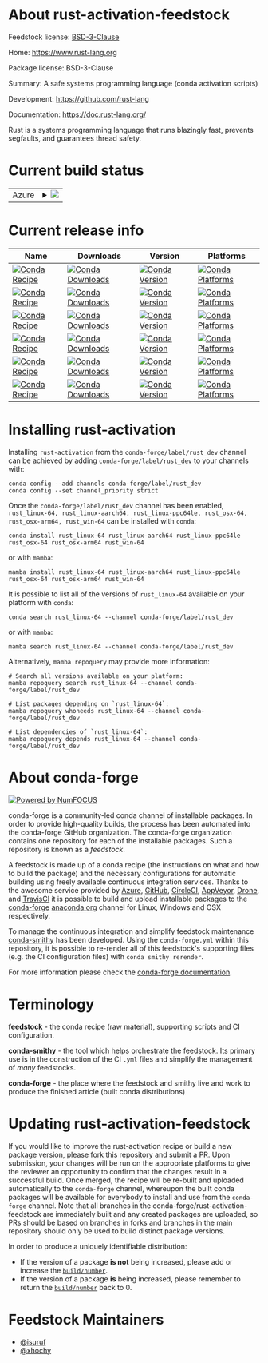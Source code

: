 About rust-activation-feedstock
===============================

Feedstock license: [BSD-3-Clause](https://github.com/conda-forge/rust-activation-feedstock/blob/main/LICENSE.txt)

Home: https://www.rust-lang.org

Package license: BSD-3-Clause

Summary: A safe systems programming language (conda activation scripts)

Development: https://github.com/rust-lang

Documentation: https://doc.rust-lang.org/

Rust is a systems programming language that runs blazingly fast,
prevents segfaults, and guarantees thread safety.


Current build status
====================


<table>
    
  <tr>
    <td>Azure</td>
    <td>
      <details>
        <summary>
          <a href="https://dev.azure.com/conda-forge/feedstock-builds/_build/latest?definitionId=10833&branchName=main">
            <img src="https://dev.azure.com/conda-forge/feedstock-builds/_apis/build/status/rust-activation-feedstock?branchName=main">
          </a>
        </summary>
        <table>
          <thead><tr><th>Variant</th><th>Status</th></tr></thead>
          <tbody><tr>
              <td>linux_64_MACOSX_DEPLOYMENT_TARGET0c_h47b429fc7f</td>
              <td>
                <a href="https://dev.azure.com/conda-forge/feedstock-builds/_build/latest?definitionId=10833&branchName=main">
                  <img src="https://dev.azure.com/conda-forge/feedstock-builds/_apis/build/status/rust-activation-feedstock?branchName=main&jobName=linux&configuration=linux%20linux_64_MACOSX_DEPLOYMENT_TARGET0c_h47b429fc7f" alt="variant">
                </a>
              </td>
            </tr><tr>
              <td>linux_64_MACOSX_DEPLOYMENT_TARGET0c_h569e1df1d2</td>
              <td>
                <a href="https://dev.azure.com/conda-forge/feedstock-builds/_build/latest?definitionId=10833&branchName=main">
                  <img src="https://dev.azure.com/conda-forge/feedstock-builds/_apis/build/status/rust-activation-feedstock?branchName=main&jobName=linux&configuration=linux%20linux_64_MACOSX_DEPLOYMENT_TARGET0c_h569e1df1d2" alt="variant">
                </a>
              </td>
            </tr><tr>
              <td>linux_64_MACOSX_DEPLOYMENT_TARGET0c_hda0809693d</td>
              <td>
                <a href="https://dev.azure.com/conda-forge/feedstock-builds/_build/latest?definitionId=10833&branchName=main">
                  <img src="https://dev.azure.com/conda-forge/feedstock-builds/_apis/build/status/rust-activation-feedstock?branchName=main&jobName=linux&configuration=linux%20linux_64_MACOSX_DEPLOYMENT_TARGET0c_hda0809693d" alt="variant">
                </a>
              </td>
            </tr><tr>
              <td>linux_64_MACOSX_DEPLOYMENT_TARGET0channel_targetsconda-forge_maincross_target_platformlinux-64rust_archx86_64-unknown-linux-gnurust_arch_envX86_64_UNKNOWN_LINUX_GNUrust_default_ccx86_64-conda-linux-gnu-ccversion1.76.0</td>
              <td>
                <a href="https://dev.azure.com/conda-forge/feedstock-builds/_build/latest?definitionId=10833&branchName=main">
                  <img src="https://dev.azure.com/conda-forge/feedstock-builds/_apis/build/status/rust-activation-feedstock?branchName=main&jobName=linux&configuration=linux%20linux_64_MACOSX_DEPLOYMENT_TARGET0channel_targetsconda-forge_maincross_target_platformlinux-64rust_archx86_64-unknown-linux-gnurust_arch_envX86_64_UNKNOWN_LINUX_GNUrust_default_ccx86_64-conda-linux-gnu-ccversion1.76.0" alt="variant">
                </a>
              </td>
            </tr><tr>
              <td>linux_64_MACOSX_DEPLOYMENT_TARGET0channel_targetsconda-forge_maincross_target_platformlinux-aarch64rust_archaarch64-unknown-linux-gnurust_arch_envAARCH64_UNKNOWN_LINUX_GNUrust_default_ccaarch64-conda-linux-gnu-ccversion1.76.0</td>
              <td>
                <a href="https://dev.azure.com/conda-forge/feedstock-builds/_build/latest?definitionId=10833&branchName=main">
                  <img src="https://dev.azure.com/conda-forge/feedstock-builds/_apis/build/status/rust-activation-feedstock?branchName=main&jobName=linux&configuration=linux%20linux_64_MACOSX_DEPLOYMENT_TARGET0channel_targetsconda-forge_maincross_target_platformlinux-aarch64rust_archaarch64-unknown-linux-gnurust_arch_envAARCH64_UNKNOWN_LINUX_GNUrust_default_ccaarch64-conda-linux-gnu-ccversion1.76.0" alt="variant">
                </a>
              </td>
            </tr><tr>
              <td>linux_64_MACOSX_DEPLOYMENT_TARGET0channel_targetsconda-forge_maincross_target_platformwin-64rust_archx86_64-pc-windows-msvcrust_arch_envX86_64_PC_WINDOWS_MSVCrust_default_ccclang-clversion1.76.0</td>
              <td>
                <a href="https://dev.azure.com/conda-forge/feedstock-builds/_build/latest?definitionId=10833&branchName=main">
                  <img src="https://dev.azure.com/conda-forge/feedstock-builds/_apis/build/status/rust-activation-feedstock?branchName=main&jobName=linux&configuration=linux%20linux_64_MACOSX_DEPLOYMENT_TARGET0channel_targetsconda-forge_maincross_target_platformwin-64rust_archx86_64-pc-windows-msvcrust_arch_envX86_64_PC_WINDOWS_MSVCrust_default_ccclang-clversion1.76.0" alt="variant">
                </a>
              </td>
            </tr><tr>
              <td>linux_64_MACOSX_DEPLOYMENT_TARGET0channel_targetsconda-forge_rust_devcross_target_platformlinux-64rust_archx86_64-unknown-linux-gnurust_arch_envX86_64_UNKNOWN_LINUX_GNUrust_default_ccx86_64-conda-linux-gnu-ccversion1.77.0</td>
              <td>
                <a href="https://dev.azure.com/conda-forge/feedstock-builds/_build/latest?definitionId=10833&branchName=main">
                  <img src="https://dev.azure.com/conda-forge/feedstock-builds/_apis/build/status/rust-activation-feedstock?branchName=main&jobName=linux&configuration=linux%20linux_64_MACOSX_DEPLOYMENT_TARGET0channel_targetsconda-forge_rust_devcross_target_platformlinux-64rust_archx86_64-unknown-linux-gnurust_arch_envX86_64_UNKNOWN_LINUX_GNUrust_default_ccx86_64-conda-linux-gnu-ccversion1.77.0" alt="variant">
                </a>
              </td>
            </tr><tr>
              <td>linux_64_MACOSX_DEPLOYMENT_TARGET0channel_targetsconda-forge_rust_devcross_target_platformwin-64rust_archx86_64-pc-windows-msvcrust_arch_envX86_64_PC_WINDOWS_MSVCrust_default_ccclang-clversion1.77.0</td>
              <td>
                <a href="https://dev.azure.com/conda-forge/feedstock-builds/_build/latest?definitionId=10833&branchName=main">
                  <img src="https://dev.azure.com/conda-forge/feedstock-builds/_apis/build/status/rust-activation-feedstock?branchName=main&jobName=linux&configuration=linux%20linux_64_MACOSX_DEPLOYMENT_TARGET0channel_targetsconda-forge_rust_devcross_target_platformwin-64rust_archx86_64-pc-windows-msvcrust_arch_envX86_64_PC_WINDOWS_MSVCrust_default_ccclang-clversion1.77.0" alt="variant">
                </a>
              </td>
            </tr><tr>
              <td>linux_64_MACOSX_DEPLOYMENT_TARGET10.12channel_targetsconda-forge_maincross_target_platformosx-64rust_archx86_64-apple-darwinrust_arch_envX86_64_APPLE_DARWINrust_default_ccx86_64-apple-darwin13.4.0-clangversion1.76.0</td>
              <td>
                <a href="https://dev.azure.com/conda-forge/feedstock-builds/_build/latest?definitionId=10833&branchName=main">
                  <img src="https://dev.azure.com/conda-forge/feedstock-builds/_apis/build/status/rust-activation-feedstock?branchName=main&jobName=linux&configuration=linux%20linux_64_MACOSX_DEPLOYMENT_TARGET10.12channel_targetsconda-forge_maincross_target_platformosx-64rust_archx86_64-apple-darwinrust_arch_envX86_64_APPLE_DARWINrust_default_ccx86_64-apple-darwin13.4.0-clangversion1.76.0" alt="variant">
                </a>
              </td>
            </tr><tr>
              <td>linux_64_MACOSX_DEPLOYMENT_TARGET10.12channel_targetsconda-forge_rust_devcross_target_platformosx-64rust_archx86_64-apple-darwinrust_arch_envX86_64_APPLE_DARWINrust_default_ccx86_64-apple-darwin13.4.0-clangversion1.77.0</td>
              <td>
                <a href="https://dev.azure.com/conda-forge/feedstock-builds/_build/latest?definitionId=10833&branchName=main">
                  <img src="https://dev.azure.com/conda-forge/feedstock-builds/_apis/build/status/rust-activation-feedstock?branchName=main&jobName=linux&configuration=linux%20linux_64_MACOSX_DEPLOYMENT_TARGET10.12channel_targetsconda-forge_rust_devcross_target_platformosx-64rust_archx86_64-apple-darwinrust_arch_envX86_64_APPLE_DARWINrust_default_ccx86_64-apple-darwin13.4.0-clangversion1.77.0" alt="variant">
                </a>
              </td>
            </tr><tr>
              <td>linux_64_MACOSX_DEPLOYMENT_TARGET11.0channel_targetsconda-forge_maincross_target_platformosx-arm64rust_archaarch64-apple-darwinrust_arch_envAARCH64_APPLE_DARWINrust_default_ccarm64-apple-darwin20.0.0-clangversion1.76.0</td>
              <td>
                <a href="https://dev.azure.com/conda-forge/feedstock-builds/_build/latest?definitionId=10833&branchName=main">
                  <img src="https://dev.azure.com/conda-forge/feedstock-builds/_apis/build/status/rust-activation-feedstock?branchName=main&jobName=linux&configuration=linux%20linux_64_MACOSX_DEPLOYMENT_TARGET11.0channel_targetsconda-forge_maincross_target_platformosx-arm64rust_archaarch64-apple-darwinrust_arch_envAARCH64_APPLE_DARWINrust_default_ccarm64-apple-darwin20.0.0-clangversion1.76.0" alt="variant">
                </a>
              </td>
            </tr><tr>
              <td>linux_64_MACOSX_DEPLOYMENT_TARGET11.0channel_targetsconda-forge_rust_devcross_target_platformosx-arm64rust_archaarch64-apple-darwinrust_arch_envAARCH64_APPLE_DARWINrust_default_ccarm64-apple-darwin20.0.0-clangversion1.77.0</td>
              <td>
                <a href="https://dev.azure.com/conda-forge/feedstock-builds/_build/latest?definitionId=10833&branchName=main">
                  <img src="https://dev.azure.com/conda-forge/feedstock-builds/_apis/build/status/rust-activation-feedstock?branchName=main&jobName=linux&configuration=linux%20linux_64_MACOSX_DEPLOYMENT_TARGET11.0channel_targetsconda-forge_rust_devcross_target_platformosx-arm64rust_archaarch64-apple-darwinrust_arch_envAARCH64_APPLE_DARWINrust_default_ccarm64-apple-darwin20.0.0-clangversion1.77.0" alt="variant">
                </a>
              </td>
            </tr><tr>
              <td>linux_aarch64_channel_targetsconda-forge_maincross_target_platformlinux-64rust_archx86_64-unknown-linux-gnurust_arch_envX86_64_UNKNOWN_LINUX_GNUrust_default_ccx86_64-conda-linux-gnu-ccversion1.76.0</td>
              <td>
                <a href="https://dev.azure.com/conda-forge/feedstock-builds/_build/latest?definitionId=10833&branchName=main">
                  <img src="https://dev.azure.com/conda-forge/feedstock-builds/_apis/build/status/rust-activation-feedstock?branchName=main&jobName=linux&configuration=linux%20linux_aarch64_channel_targetsconda-forge_maincross_target_platformlinux-64rust_archx86_64-unknown-linux-gnurust_arch_envX86_64_UNKNOWN_LINUX_GNUrust_default_ccx86_64-conda-linux-gnu-ccversion1.76.0" alt="variant">
                </a>
              </td>
            </tr><tr>
              <td>linux_aarch64_channel_targetsconda-forge_maincross_target_platformlinux-aarch64rust_archaarch64-unknown-linux-gnurust_arch_envAARCH64_UNKNOWN_LINUX_GNUrust_default_ccaarch64-conda-linux-gnu-ccversion1.76.0</td>
              <td>
                <a href="https://dev.azure.com/conda-forge/feedstock-builds/_build/latest?definitionId=10833&branchName=main">
                  <img src="https://dev.azure.com/conda-forge/feedstock-builds/_apis/build/status/rust-activation-feedstock?branchName=main&jobName=linux&configuration=linux%20linux_aarch64_channel_targetsconda-forge_maincross_target_platformlinux-aarch64rust_archaarch64-unknown-linux-gnurust_arch_envAARCH64_UNKNOWN_LINUX_GNUrust_default_ccaarch64-conda-linux-gnu-ccversion1.76.0" alt="variant">
                </a>
              </td>
            </tr><tr>
              <td>linux_aarch64_channel_targetsconda-forge_maincross_target_platformlinux-ppc64lerust_archpowerpc64le-unknown-linux-gnurust_arch_envPOWERPC64LE_UNKNOWN_LINUX_GNUrust_default_ccpowerpc64le-conda-linux-gnu-ccversion1.76.0</td>
              <td>
                <a href="https://dev.azure.com/conda-forge/feedstock-builds/_build/latest?definitionId=10833&branchName=main">
                  <img src="https://dev.azure.com/conda-forge/feedstock-builds/_apis/build/status/rust-activation-feedstock?branchName=main&jobName=linux&configuration=linux%20linux_aarch64_channel_targetsconda-forge_maincross_target_platformlinux-ppc64lerust_archpowerpc64le-unknown-linux-gnurust_arch_envPOWERPC64LE_UNKNOWN_LINUX_GNUrust_default_ccpowerpc64le-conda-linux-gnu-ccversion1.76.0" alt="variant">
                </a>
              </td>
            </tr><tr>
              <td>linux_aarch64_channel_targetsconda-forge_rust_devcross_target_platformlinux-64rust_archx86_64-unknown-linux-gnurust_arch_envX86_64_UNKNOWN_LINUX_GNUrust_default_ccx86_64-conda-linux-gnu-ccversion1.77.0</td>
              <td>
                <a href="https://dev.azure.com/conda-forge/feedstock-builds/_build/latest?definitionId=10833&branchName=main">
                  <img src="https://dev.azure.com/conda-forge/feedstock-builds/_apis/build/status/rust-activation-feedstock?branchName=main&jobName=linux&configuration=linux%20linux_aarch64_channel_targetsconda-forge_rust_devcross_target_platformlinux-64rust_archx86_64-unknown-linux-gnurust_arch_envX86_64_UNKNOWN_LINUX_GNUrust_default_ccx86_64-conda-linux-gnu-ccversion1.77.0" alt="variant">
                </a>
              </td>
            </tr><tr>
              <td>linux_aarch64_channel_targetsconda-forge_rust_devcross_target_platformlinux-aarch64rust_archaarch64-unknown-linux-gnurust_arch_envAARCH64_UNKNOWN_LINUX_GNUrust_default_ccaarch64-conda-linux-gnu-ccversion1.77.0</td>
              <td>
                <a href="https://dev.azure.com/conda-forge/feedstock-builds/_build/latest?definitionId=10833&branchName=main">
                  <img src="https://dev.azure.com/conda-forge/feedstock-builds/_apis/build/status/rust-activation-feedstock?branchName=main&jobName=linux&configuration=linux%20linux_aarch64_channel_targetsconda-forge_rust_devcross_target_platformlinux-aarch64rust_archaarch64-unknown-linux-gnurust_arch_envAARCH64_UNKNOWN_LINUX_GNUrust_default_ccaarch64-conda-linux-gnu-ccversion1.77.0" alt="variant">
                </a>
              </td>
            </tr><tr>
              <td>linux_aarch64_channel_targetsconda-forge_rust_devcross_target_platformlinux-ppc64lerust_archpowerpc64le-unknown-linux-gnurust_arch_envPOWERPC64LE_UNKNOWN_LINUX_GNUrust_default_ccpowerpc64le-conda-linux-gnu-ccversion1.77.0</td>
              <td>
                <a href="https://dev.azure.com/conda-forge/feedstock-builds/_build/latest?definitionId=10833&branchName=main">
                  <img src="https://dev.azure.com/conda-forge/feedstock-builds/_apis/build/status/rust-activation-feedstock?branchName=main&jobName=linux&configuration=linux%20linux_aarch64_channel_targetsconda-forge_rust_devcross_target_platformlinux-ppc64lerust_archpowerpc64le-unknown-linux-gnurust_arch_envPOWERPC64LE_UNKNOWN_LINUX_GNUrust_default_ccpowerpc64le-conda-linux-gnu-ccversion1.77.0" alt="variant">
                </a>
              </td>
            </tr><tr>
              <td>linux_ppc64le_channel_targetsconda-forge_maincross_target_platformlinux-64rust_archx86_64-unknown-linux-gnurust_arch_envX86_64_UNKNOWN_LINUX_GNUrust_default_ccx86_64-conda-linux-gnu-ccversion1.76.0</td>
              <td>
                <a href="https://dev.azure.com/conda-forge/feedstock-builds/_build/latest?definitionId=10833&branchName=main">
                  <img src="https://dev.azure.com/conda-forge/feedstock-builds/_apis/build/status/rust-activation-feedstock?branchName=main&jobName=linux&configuration=linux%20linux_ppc64le_channel_targetsconda-forge_maincross_target_platformlinux-64rust_archx86_64-unknown-linux-gnurust_arch_envX86_64_UNKNOWN_LINUX_GNUrust_default_ccx86_64-conda-linux-gnu-ccversion1.76.0" alt="variant">
                </a>
              </td>
            </tr><tr>
              <td>linux_ppc64le_channel_targetsconda-forge_maincross_target_platformlinux-aarch64rust_archaarch64-unknown-linux-gnurust_arch_envAARCH64_UNKNOWN_LINUX_GNUrust_default_ccaarch64-conda-linux-gnu-ccversion1.76.0</td>
              <td>
                <a href="https://dev.azure.com/conda-forge/feedstock-builds/_build/latest?definitionId=10833&branchName=main">
                  <img src="https://dev.azure.com/conda-forge/feedstock-builds/_apis/build/status/rust-activation-feedstock?branchName=main&jobName=linux&configuration=linux%20linux_ppc64le_channel_targetsconda-forge_maincross_target_platformlinux-aarch64rust_archaarch64-unknown-linux-gnurust_arch_envAARCH64_UNKNOWN_LINUX_GNUrust_default_ccaarch64-conda-linux-gnu-ccversion1.76.0" alt="variant">
                </a>
              </td>
            </tr><tr>
              <td>linux_ppc64le_channel_targetsconda-forge_maincross_target_platformlinux-ppc64lerust_archpowerpc64le-unknown-linux-gnurust_arch_envPOWERPC64LE_UNKNOWN_LINUX_GNUrust_default_ccpowerpc64le-conda-linux-gnu-ccversion1.76.0</td>
              <td>
                <a href="https://dev.azure.com/conda-forge/feedstock-builds/_build/latest?definitionId=10833&branchName=main">
                  <img src="https://dev.azure.com/conda-forge/feedstock-builds/_apis/build/status/rust-activation-feedstock?branchName=main&jobName=linux&configuration=linux%20linux_ppc64le_channel_targetsconda-forge_maincross_target_platformlinux-ppc64lerust_archpowerpc64le-unknown-linux-gnurust_arch_envPOWERPC64LE_UNKNOWN_LINUX_GNUrust_default_ccpowerpc64le-conda-linux-gnu-ccversion1.76.0" alt="variant">
                </a>
              </td>
            </tr><tr>
              <td>linux_ppc64le_channel_targetsconda-forge_rust_devcross_target_platformlinux-64rust_archx86_64-unknown-linux-gnurust_arch_envX86_64_UNKNOWN_LINUX_GNUrust_default_ccx86_64-conda-linux-gnu-ccversion1.77.0</td>
              <td>
                <a href="https://dev.azure.com/conda-forge/feedstock-builds/_build/latest?definitionId=10833&branchName=main">
                  <img src="https://dev.azure.com/conda-forge/feedstock-builds/_apis/build/status/rust-activation-feedstock?branchName=main&jobName=linux&configuration=linux%20linux_ppc64le_channel_targetsconda-forge_rust_devcross_target_platformlinux-64rust_archx86_64-unknown-linux-gnurust_arch_envX86_64_UNKNOWN_LINUX_GNUrust_default_ccx86_64-conda-linux-gnu-ccversion1.77.0" alt="variant">
                </a>
              </td>
            </tr><tr>
              <td>linux_ppc64le_channel_targetsconda-forge_rust_devcross_target_platformlinux-aarch64rust_archaarch64-unknown-linux-gnurust_arch_envAARCH64_UNKNOWN_LINUX_GNUrust_default_ccaarch64-conda-linux-gnu-ccversion1.77.0</td>
              <td>
                <a href="https://dev.azure.com/conda-forge/feedstock-builds/_build/latest?definitionId=10833&branchName=main">
                  <img src="https://dev.azure.com/conda-forge/feedstock-builds/_apis/build/status/rust-activation-feedstock?branchName=main&jobName=linux&configuration=linux%20linux_ppc64le_channel_targetsconda-forge_rust_devcross_target_platformlinux-aarch64rust_archaarch64-unknown-linux-gnurust_arch_envAARCH64_UNKNOWN_LINUX_GNUrust_default_ccaarch64-conda-linux-gnu-ccversion1.77.0" alt="variant">
                </a>
              </td>
            </tr><tr>
              <td>linux_ppc64le_channel_targetsconda-forge_rust_devcross_target_platformlinux-ppc64lerust_archpowerpc64le-unknown-linux-gnurust_arch_envPOWERPC64LE_UNKNOWN_LINUX_GNUrust_default_ccpowerpc64le-conda-linux-gnu-ccversion1.77.0</td>
              <td>
                <a href="https://dev.azure.com/conda-forge/feedstock-builds/_build/latest?definitionId=10833&branchName=main">
                  <img src="https://dev.azure.com/conda-forge/feedstock-builds/_apis/build/status/rust-activation-feedstock?branchName=main&jobName=linux&configuration=linux%20linux_ppc64le_channel_targetsconda-forge_rust_devcross_target_platformlinux-ppc64lerust_archpowerpc64le-unknown-linux-gnurust_arch_envPOWERPC64LE_UNKNOWN_LINUX_GNUrust_default_ccpowerpc64le-conda-linux-gnu-ccversion1.77.0" alt="variant">
                </a>
              </td>
            </tr><tr>
              <td>osx_64_MACOSX_DEPLOYMENT_TARGET10.12channel_targetsconda-forge_maincross_target_platformosx-64rust_archx86_64-apple-darwinrust_arch_envX86_64_APPLE_DARWINrust_default_ccx86_64-apple-darwin13.4.0-clangversion1.76.0</td>
              <td>
                <a href="https://dev.azure.com/conda-forge/feedstock-builds/_build/latest?definitionId=10833&branchName=main">
                  <img src="https://dev.azure.com/conda-forge/feedstock-builds/_apis/build/status/rust-activation-feedstock?branchName=main&jobName=osx&configuration=osx%20osx_64_MACOSX_DEPLOYMENT_TARGET10.12channel_targetsconda-forge_maincross_target_platformosx-64rust_archx86_64-apple-darwinrust_arch_envX86_64_APPLE_DARWINrust_default_ccx86_64-apple-darwin13.4.0-clangversion1.76.0" alt="variant">
                </a>
              </td>
            </tr><tr>
              <td>osx_64_MACOSX_DEPLOYMENT_TARGET10.12channel_targetsconda-forge_maincross_target_platformwin-64rust_archx86_64-pc-windows-msvcrust_arch_envX86_64_PC_WINDOWS_MSVCrust_default_ccclang-clversion1.76.0</td>
              <td>
                <a href="https://dev.azure.com/conda-forge/feedstock-builds/_build/latest?definitionId=10833&branchName=main">
                  <img src="https://dev.azure.com/conda-forge/feedstock-builds/_apis/build/status/rust-activation-feedstock?branchName=main&jobName=osx&configuration=osx%20osx_64_MACOSX_DEPLOYMENT_TARGET10.12channel_targetsconda-forge_maincross_target_platformwin-64rust_archx86_64-pc-windows-msvcrust_arch_envX86_64_PC_WINDOWS_MSVCrust_default_ccclang-clversion1.76.0" alt="variant">
                </a>
              </td>
            </tr><tr>
              <td>osx_64_MACOSX_DEPLOYMENT_TARGET10.12channel_targetsconda-forge_rust_devcross_target_platformosx-64rust_archx86_64-apple-darwinrust_arch_envX86_64_APPLE_DARWINrust_default_ccx86_64-apple-darwin13.4.0-clangversion1.77.0</td>
              <td>
                <a href="https://dev.azure.com/conda-forge/feedstock-builds/_build/latest?definitionId=10833&branchName=main">
                  <img src="https://dev.azure.com/conda-forge/feedstock-builds/_apis/build/status/rust-activation-feedstock?branchName=main&jobName=osx&configuration=osx%20osx_64_MACOSX_DEPLOYMENT_TARGET10.12channel_targetsconda-forge_rust_devcross_target_platformosx-64rust_archx86_64-apple-darwinrust_arch_envX86_64_APPLE_DARWINrust_default_ccx86_64-apple-darwin13.4.0-clangversion1.77.0" alt="variant">
                </a>
              </td>
            </tr><tr>
              <td>osx_64_MACOSX_DEPLOYMENT_TARGET10.12channel_targetsconda-forge_rust_devcross_target_platformwin-64rust_archx86_64-pc-windows-msvcrust_arch_envX86_64_PC_WINDOWS_MSVCrust_default_ccclang-clversion1.77.0</td>
              <td>
                <a href="https://dev.azure.com/conda-forge/feedstock-builds/_build/latest?definitionId=10833&branchName=main">
                  <img src="https://dev.azure.com/conda-forge/feedstock-builds/_apis/build/status/rust-activation-feedstock?branchName=main&jobName=osx&configuration=osx%20osx_64_MACOSX_DEPLOYMENT_TARGET10.12channel_targetsconda-forge_rust_devcross_target_platformwin-64rust_archx86_64-pc-windows-msvcrust_arch_envX86_64_PC_WINDOWS_MSVCrust_default_ccclang-clversion1.77.0" alt="variant">
                </a>
              </td>
            </tr><tr>
              <td>osx_64_MACOSX_DEPLOYMENT_TARGET11.0channel_targetsconda-forge_maincross_target_platformosx-arm64rust_archaarch64-apple-darwinrust_arch_envAARCH64_APPLE_DARWINrust_default_ccarm64-apple-darwin20.0.0-clangversion1.76.0</td>
              <td>
                <a href="https://dev.azure.com/conda-forge/feedstock-builds/_build/latest?definitionId=10833&branchName=main">
                  <img src="https://dev.azure.com/conda-forge/feedstock-builds/_apis/build/status/rust-activation-feedstock?branchName=main&jobName=osx&configuration=osx%20osx_64_MACOSX_DEPLOYMENT_TARGET11.0channel_targetsconda-forge_maincross_target_platformosx-arm64rust_archaarch64-apple-darwinrust_arch_envAARCH64_APPLE_DARWINrust_default_ccarm64-apple-darwin20.0.0-clangversion1.76.0" alt="variant">
                </a>
              </td>
            </tr><tr>
              <td>osx_64_MACOSX_DEPLOYMENT_TARGET11.0channel_targetsconda-forge_rust_devcross_target_platformosx-arm64rust_archaarch64-apple-darwinrust_arch_envAARCH64_APPLE_DARWINrust_default_ccarm64-apple-darwin20.0.0-clangversion1.77.0</td>
              <td>
                <a href="https://dev.azure.com/conda-forge/feedstock-builds/_build/latest?definitionId=10833&branchName=main">
                  <img src="https://dev.azure.com/conda-forge/feedstock-builds/_apis/build/status/rust-activation-feedstock?branchName=main&jobName=osx&configuration=osx%20osx_64_MACOSX_DEPLOYMENT_TARGET11.0channel_targetsconda-forge_rust_devcross_target_platformosx-arm64rust_archaarch64-apple-darwinrust_arch_envAARCH64_APPLE_DARWINrust_default_ccarm64-apple-darwin20.0.0-clangversion1.77.0" alt="variant">
                </a>
              </td>
            </tr><tr>
              <td>osx_arm64_MACOSX_DEPLOYMENT_TARGET10.12channel_targetsconda-forge_maincross_target_platformosx-64rust_archx86_64-apple-darwinrust_arch_envX86_64_APPLE_DARWINrust_default_ccx86_64-apple-darwin13.4.0-clangversion1.76.0</td>
              <td>
                <a href="https://dev.azure.com/conda-forge/feedstock-builds/_build/latest?definitionId=10833&branchName=main">
                  <img src="https://dev.azure.com/conda-forge/feedstock-builds/_apis/build/status/rust-activation-feedstock?branchName=main&jobName=osx&configuration=osx%20osx_arm64_MACOSX_DEPLOYMENT_TARGET10.12channel_targetsconda-forge_maincross_target_platformosx-64rust_archx86_64-apple-darwinrust_arch_envX86_64_APPLE_DARWINrust_default_ccx86_64-apple-darwin13.4.0-clangversion1.76.0" alt="variant">
                </a>
              </td>
            </tr><tr>
              <td>osx_arm64_MACOSX_DEPLOYMENT_TARGET10.12channel_targetsconda-forge_rust_devcross_target_platformosx-64rust_archx86_64-apple-darwinrust_arch_envX86_64_APPLE_DARWINrust_default_ccx86_64-apple-darwin13.4.0-clangversion1.77.0</td>
              <td>
                <a href="https://dev.azure.com/conda-forge/feedstock-builds/_build/latest?definitionId=10833&branchName=main">
                  <img src="https://dev.azure.com/conda-forge/feedstock-builds/_apis/build/status/rust-activation-feedstock?branchName=main&jobName=osx&configuration=osx%20osx_arm64_MACOSX_DEPLOYMENT_TARGET10.12channel_targetsconda-forge_rust_devcross_target_platformosx-64rust_archx86_64-apple-darwinrust_arch_envX86_64_APPLE_DARWINrust_default_ccx86_64-apple-darwin13.4.0-clangversion1.77.0" alt="variant">
                </a>
              </td>
            </tr><tr>
              <td>osx_arm64_MACOSX_DEPLOYMENT_TARGET11.0channel_targetsconda-forge_maincross_target_platformosx-arm64rust_archaarch64-apple-darwinrust_arch_envAARCH64_APPLE_DARWINrust_default_ccarm64-apple-darwin20.0.0-clangversion1.76.0</td>
              <td>
                <a href="https://dev.azure.com/conda-forge/feedstock-builds/_build/latest?definitionId=10833&branchName=main">
                  <img src="https://dev.azure.com/conda-forge/feedstock-builds/_apis/build/status/rust-activation-feedstock?branchName=main&jobName=osx&configuration=osx%20osx_arm64_MACOSX_DEPLOYMENT_TARGET11.0channel_targetsconda-forge_maincross_target_platformosx-arm64rust_archaarch64-apple-darwinrust_arch_envAARCH64_APPLE_DARWINrust_default_ccarm64-apple-darwin20.0.0-clangversion1.76.0" alt="variant">
                </a>
              </td>
            </tr><tr>
              <td>osx_arm64_MACOSX_DEPLOYMENT_TARGET11.0channel_targetsconda-forge_rust_devcross_target_platformosx-arm64rust_archaarch64-apple-darwinrust_arch_envAARCH64_APPLE_DARWINrust_default_ccarm64-apple-darwin20.0.0-clangversion1.77.0</td>
              <td>
                <a href="https://dev.azure.com/conda-forge/feedstock-builds/_build/latest?definitionId=10833&branchName=main">
                  <img src="https://dev.azure.com/conda-forge/feedstock-builds/_apis/build/status/rust-activation-feedstock?branchName=main&jobName=osx&configuration=osx%20osx_arm64_MACOSX_DEPLOYMENT_TARGET11.0channel_targetsconda-forge_rust_devcross_target_platformosx-arm64rust_archaarch64-apple-darwinrust_arch_envAARCH64_APPLE_DARWINrust_default_ccarm64-apple-darwin20.0.0-clangversion1.77.0" alt="variant">
                </a>
              </td>
            </tr><tr>
              <td>win_64_channel_targetsconda-forge_mainversion1.76.0</td>
              <td>
                <a href="https://dev.azure.com/conda-forge/feedstock-builds/_build/latest?definitionId=10833&branchName=main">
                  <img src="https://dev.azure.com/conda-forge/feedstock-builds/_apis/build/status/rust-activation-feedstock?branchName=main&jobName=win&configuration=win%20win_64_channel_targetsconda-forge_mainversion1.76.0" alt="variant">
                </a>
              </td>
            </tr><tr>
              <td>win_64_channel_targetsconda-forge_rust_devversion1.77.0</td>
              <td>
                <a href="https://dev.azure.com/conda-forge/feedstock-builds/_build/latest?definitionId=10833&branchName=main">
                  <img src="https://dev.azure.com/conda-forge/feedstock-builds/_apis/build/status/rust-activation-feedstock?branchName=main&jobName=win&configuration=win%20win_64_channel_targetsconda-forge_rust_devversion1.77.0" alt="variant">
                </a>
              </td>
            </tr>
          </tbody>
        </table>
      </details>
    </td>
  </tr>
</table>

Current release info
====================

| Name | Downloads | Version | Platforms |
| --- | --- | --- | --- |
| [![Conda Recipe](https://img.shields.io/badge/recipe-rust_linux--64-green.svg)](https://anaconda.org/conda-forge/rust_linux-64) | [![Conda Downloads](https://img.shields.io/conda/dn/conda-forge/rust_linux-64.svg)](https://anaconda.org/conda-forge/rust_linux-64) | [![Conda Version](https://img.shields.io/conda/vn/conda-forge/rust_linux-64.svg)](https://anaconda.org/conda-forge/rust_linux-64) | [![Conda Platforms](https://img.shields.io/conda/pn/conda-forge/rust_linux-64.svg)](https://anaconda.org/conda-forge/rust_linux-64) |
| [![Conda Recipe](https://img.shields.io/badge/recipe-rust_linux--aarch64-green.svg)](https://anaconda.org/conda-forge/rust_linux-aarch64) | [![Conda Downloads](https://img.shields.io/conda/dn/conda-forge/rust_linux-aarch64.svg)](https://anaconda.org/conda-forge/rust_linux-aarch64) | [![Conda Version](https://img.shields.io/conda/vn/conda-forge/rust_linux-aarch64.svg)](https://anaconda.org/conda-forge/rust_linux-aarch64) | [![Conda Platforms](https://img.shields.io/conda/pn/conda-forge/rust_linux-aarch64.svg)](https://anaconda.org/conda-forge/rust_linux-aarch64) |
| [![Conda Recipe](https://img.shields.io/badge/recipe-rust_linux--ppc64le-green.svg)](https://anaconda.org/conda-forge/rust_linux-ppc64le) | [![Conda Downloads](https://img.shields.io/conda/dn/conda-forge/rust_linux-ppc64le.svg)](https://anaconda.org/conda-forge/rust_linux-ppc64le) | [![Conda Version](https://img.shields.io/conda/vn/conda-forge/rust_linux-ppc64le.svg)](https://anaconda.org/conda-forge/rust_linux-ppc64le) | [![Conda Platforms](https://img.shields.io/conda/pn/conda-forge/rust_linux-ppc64le.svg)](https://anaconda.org/conda-forge/rust_linux-ppc64le) |
| [![Conda Recipe](https://img.shields.io/badge/recipe-rust_osx--64-green.svg)](https://anaconda.org/conda-forge/rust_osx-64) | [![Conda Downloads](https://img.shields.io/conda/dn/conda-forge/rust_osx-64.svg)](https://anaconda.org/conda-forge/rust_osx-64) | [![Conda Version](https://img.shields.io/conda/vn/conda-forge/rust_osx-64.svg)](https://anaconda.org/conda-forge/rust_osx-64) | [![Conda Platforms](https://img.shields.io/conda/pn/conda-forge/rust_osx-64.svg)](https://anaconda.org/conda-forge/rust_osx-64) |
| [![Conda Recipe](https://img.shields.io/badge/recipe-rust_osx--arm64-green.svg)](https://anaconda.org/conda-forge/rust_osx-arm64) | [![Conda Downloads](https://img.shields.io/conda/dn/conda-forge/rust_osx-arm64.svg)](https://anaconda.org/conda-forge/rust_osx-arm64) | [![Conda Version](https://img.shields.io/conda/vn/conda-forge/rust_osx-arm64.svg)](https://anaconda.org/conda-forge/rust_osx-arm64) | [![Conda Platforms](https://img.shields.io/conda/pn/conda-forge/rust_osx-arm64.svg)](https://anaconda.org/conda-forge/rust_osx-arm64) |
| [![Conda Recipe](https://img.shields.io/badge/recipe-rust_win--64-green.svg)](https://anaconda.org/conda-forge/rust_win-64) | [![Conda Downloads](https://img.shields.io/conda/dn/conda-forge/rust_win-64.svg)](https://anaconda.org/conda-forge/rust_win-64) | [![Conda Version](https://img.shields.io/conda/vn/conda-forge/rust_win-64.svg)](https://anaconda.org/conda-forge/rust_win-64) | [![Conda Platforms](https://img.shields.io/conda/pn/conda-forge/rust_win-64.svg)](https://anaconda.org/conda-forge/rust_win-64) |

Installing rust-activation
==========================

Installing `rust-activation` from the `conda-forge/label/rust_dev` channel can be achieved by adding `conda-forge/label/rust_dev` to your channels with:

```
conda config --add channels conda-forge/label/rust_dev
conda config --set channel_priority strict
```

Once the `conda-forge/label/rust_dev` channel has been enabled, `rust_linux-64, rust_linux-aarch64, rust_linux-ppc64le, rust_osx-64, rust_osx-arm64, rust_win-64` can be installed with `conda`:

```
conda install rust_linux-64 rust_linux-aarch64 rust_linux-ppc64le rust_osx-64 rust_osx-arm64 rust_win-64
```

or with `mamba`:

```
mamba install rust_linux-64 rust_linux-aarch64 rust_linux-ppc64le rust_osx-64 rust_osx-arm64 rust_win-64
```

It is possible to list all of the versions of `rust_linux-64` available on your platform with `conda`:

```
conda search rust_linux-64 --channel conda-forge/label/rust_dev
```

or with `mamba`:

```
mamba search rust_linux-64 --channel conda-forge/label/rust_dev
```

Alternatively, `mamba repoquery` may provide more information:

```
# Search all versions available on your platform:
mamba repoquery search rust_linux-64 --channel conda-forge/label/rust_dev

# List packages depending on `rust_linux-64`:
mamba repoquery whoneeds rust_linux-64 --channel conda-forge/label/rust_dev

# List dependencies of `rust_linux-64`:
mamba repoquery depends rust_linux-64 --channel conda-forge/label/rust_dev
```


About conda-forge
=================

[![Powered by
NumFOCUS](https://img.shields.io/badge/powered%20by-NumFOCUS-orange.svg?style=flat&colorA=E1523D&colorB=007D8A)](https://numfocus.org)

conda-forge is a community-led conda channel of installable packages.
In order to provide high-quality builds, the process has been automated into the
conda-forge GitHub organization. The conda-forge organization contains one repository
for each of the installable packages. Such a repository is known as a *feedstock*.

A feedstock is made up of a conda recipe (the instructions on what and how to build
the package) and the necessary configurations for automatic building using freely
available continuous integration services. Thanks to the awesome service provided by
[Azure](https://azure.microsoft.com/en-us/services/devops/), [GitHub](https://github.com/),
[CircleCI](https://circleci.com/), [AppVeyor](https://www.appveyor.com/),
[Drone](https://cloud.drone.io/welcome), and [TravisCI](https://travis-ci.com/)
it is possible to build and upload installable packages to the
[conda-forge](https://anaconda.org/conda-forge) [anaconda.org](https://anaconda.org/)
channel for Linux, Windows and OSX respectively.

To manage the continuous integration and simplify feedstock maintenance
[conda-smithy](https://github.com/conda-forge/conda-smithy) has been developed.
Using the ``conda-forge.yml`` within this repository, it is possible to re-render all of
this feedstock's supporting files (e.g. the CI configuration files) with ``conda smithy rerender``.

For more information please check the [conda-forge documentation](https://conda-forge.org/docs/).

Terminology
===========

**feedstock** - the conda recipe (raw material), supporting scripts and CI configuration.

**conda-smithy** - the tool which helps orchestrate the feedstock.
                   Its primary use is in the construction of the CI ``.yml`` files
                   and simplify the management of *many* feedstocks.

**conda-forge** - the place where the feedstock and smithy live and work to
                  produce the finished article (built conda distributions)


Updating rust-activation-feedstock
==================================

If you would like to improve the rust-activation recipe or build a new
package version, please fork this repository and submit a PR. Upon submission,
your changes will be run on the appropriate platforms to give the reviewer an
opportunity to confirm that the changes result in a successful build. Once
merged, the recipe will be re-built and uploaded automatically to the
`conda-forge` channel, whereupon the built conda packages will be available for
everybody to install and use from the `conda-forge` channel.
Note that all branches in the conda-forge/rust-activation-feedstock are
immediately built and any created packages are uploaded, so PRs should be based
on branches in forks and branches in the main repository should only be used to
build distinct package versions.

In order to produce a uniquely identifiable distribution:
 * If the version of a package **is not** being increased, please add or increase
   the [``build/number``](https://docs.conda.io/projects/conda-build/en/latest/resources/define-metadata.html#build-number-and-string).
 * If the version of a package **is** being increased, please remember to return
   the [``build/number``](https://docs.conda.io/projects/conda-build/en/latest/resources/define-metadata.html#build-number-and-string)
   back to 0.

Feedstock Maintainers
=====================

* [@isuruf](https://github.com/isuruf/)
* [@xhochy](https://github.com/xhochy/)

